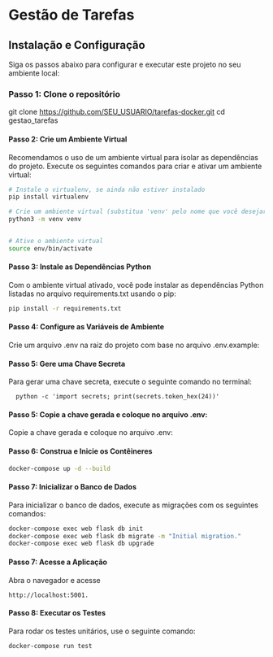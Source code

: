 # Gestão de Tarefas

## Instalação e Configuração

Siga os passos abaixo para configurar e executar este projeto no seu ambiente local:

### Passo 1: Clone o repositório
git clone https://github.com/SEU_USUARIO/tarefas-docker.git cd gestao_tarefas


#### Passo 2: Crie um Ambiente Virtual

Recomendamos o uso de um ambiente virtual para isolar as dependências do projeto. Execute os seguintes comandos para criar e ativar um ambiente virtual:

```bash
# Instale o virtualenv, se ainda não estiver instalado
pip install virtualenv

# Crie um ambiente virtual (substitua 'venv' pelo nome que você desejar)
python3 -m venv venv


# Ative o ambiente virtual
source env/bin/activate
```

#### Passo 3: Instale as Dependências Python

Com o ambiente virtual ativado, você pode instalar as dependências Python listadas no arquivo requirements.txt usando o pip:

```bash
pip install -r requirements.txt
```

#### Passo 4: Configure as Variáveis de Ambiente
  
  Crie um arquivo .env na raiz do projeto com base no arquivo .env.example:
  
#### Passo 5: Gere uma Chave Secreta
  Para gerar uma chave secreta, execute o seguinte comando no terminal:
  ```
    python -c 'import secrets; print(secrets.token_hex(24))'
  ```
#### Passo 5:  Copie a chave gerada e coloque no arquivo .env:

 Copie a chave gerada e coloque no arquivo .env:

#### Passo 6:  Construa e Inicie os Contêineres

```bash
docker-compose up -d --build
```


#### Passo 7: Inicializar o Banco de Dados
  Para inicializar o banco de dados, execute as migrações com os seguintes comandos:

```bash
docker-compose exec web flask db init
docker-compose exec web flask db migrate -m "Initial migration."
docker-compose exec web flask db upgrade
```
#### Passo 7: Acesse a Aplicação
  Abra o navegador e acesse
  ```
  http://localhost:5001.
  ```

#### Passo 8: Executar os Testes
  Para rodar os testes unitários, use o seguinte comando:
```
docker-compose run test
```
